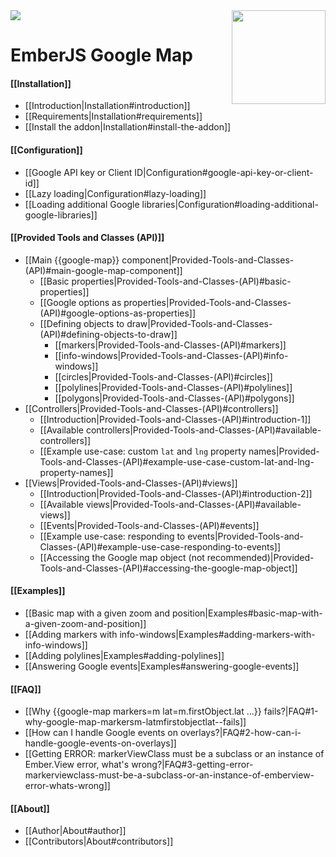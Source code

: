 <img src="https://nodei.co/npm/ember-google-map.png?downloadRank=true&stars=true&downloads=true">
<img src="wiki/assets/icon.png" align="right" width="150" height="150">


EmberJS Google Map
==================

#### [[Installation]]
* [[Introduction|Installation#introduction]]
* [[Requirements|Installation#requirements]]
* [[Install the addon|Installation#install-the-addon]]

#### [[Configuration]]
* [[Google API key or Client ID|Configuration#google-api-key-or-client-id]]
* [[Lazy loading|Configuration#lazy-loading]]
* [[Loading additional Google libraries|Configuration#loading-additional-google-libraries]]

#### [[Provided Tools and Classes (API)]]
* [[Main {{google-map}} component|Provided-Tools-and-Classes-(API)#main-google-map-component]]
    - [[Basic properties|Provided-Tools-and-Classes-(API)#basic-properties]]
    - [[Google options as properties|Provided-Tools-and-Classes-(API)#google-options-as-properties]]
    - [[Defining objects to draw|Provided-Tools-and-Classes-(API)#defining-objects-to-draw]]
        - [[markers|Provided-Tools-and-Classes-(API)#markers]]
        - [[info-windows|Provided-Tools-and-Classes-(API)#info-windows]]
        - [[circles|Provided-Tools-and-Classes-(API)#circles]]
        - [[polylines|Provided-Tools-and-Classes-(API)#polylines]]
        - [[polygons|Provided-Tools-and-Classes-(API)#polygons]]
* [[Controllers|Provided-Tools-and-Classes-(API)#controllers]]
    - [[Introduction|Provided-Tools-and-Classes-(API)#introduction-1]]
    - [[Available controllers|Provided-Tools-and-Classes-(API)#available-controllers]]
    - [[Example use-case: custom `lat` and `lng` property names|Provided-Tools-and-Classes-(API)#example-use-case-custom-lat-and-lng-property-names]]
* [[Views|Provided-Tools-and-Classes-(API)#views]]
    - [[Introduction|Provided-Tools-and-Classes-(API)#introduction-2]]
    - [[Available views|Provided-Tools-and-Classes-(API)#available-views]]
    - [[Events|Provided-Tools-and-Classes-(API)#events]]
    - [[Example use-case: responding to events|Provided-Tools-and-Classes-(API)#example-use-case-responding-to-events]]
    - [[Accessing the Google map object (not recommended)|Provided-Tools-and-Classes-(API)#accessing-the-google-map-object]]

#### [[Examples]]
* [[Basic map with a given zoom and position|Examples#basic-map-with-a-given-zoom-and-position]]
* [[Adding markers with info-windows|Examples#adding-markers-with-info-windows]]
* [[Adding polylines|Examples#adding-polylines]]
* [[Answering Google events|Examples#answering-google-events]]

#### [[FAQ]]
* [[Why {{google-map markers=m lat=m.firstObject.lat ...}} fails?|FAQ#1-why-google-map-markersm-latmfirstobjectlat--fails]]
* [[How can I handle Google events on overlays?|FAQ#2-how-can-i-handle-google-events-on-overlays]]
* [[Getting ERROR: markerViewClass must be a subclass or an instance of Ember.View error, what's wrong?|FAQ#3-getting-error-markerviewclass-must-be-a-subclass-or-an-instance-of-emberview-error-whats-wrong]]

#### [[About]]
* [[Author|About#author]]
* [[Contributors|About#contributors]]